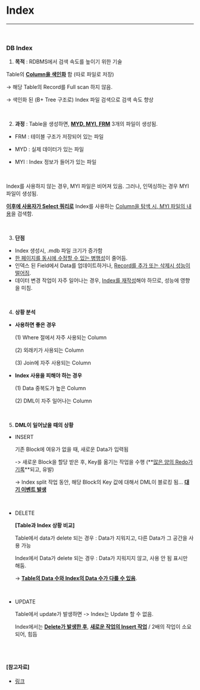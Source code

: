# Index

---

<br>

### DB Index

1) **목적** : RDBMS에서 검색 속도를 높이기 위한 기술 

Table의 **<u>Column을 색인화</u>** 함 (따로 파일로 저장)

→ 해당 Table의 Record를 Full scan 하지 않음.

→ 색인화 된 (B+ Tree 구조로) Index 파일 검색으로 검색 속도 향상

<br>

2) **과정** : Table을 생성하면, **<u>MYD, MYI, FRM</u>** 3개의 파일이 생성됨.

- FRM : 테이블 구조가 저장되어 있는 파일

- MYD : 실제 데이터가 있는 파일

- MYI : Index 정보가 들어가 있는 파일

<br>

Index를 사용하지 않는 경우, MYI 파일은 비어져 있음. 그러나, 인덱싱하는 경우 MYI 파일이 생성됨.

**<u>이후에 사용자가 Select 쿼리로</u>** Index를 사용하는 <u>Column을 탐색 시, MYI 파일의 내용</u>을 검색함.

<br>


3) **단점** 

* Index 생성시, .mdb 파일 크기가 증가함
* <u>한 페이지를 동시에 수정할 수 있는 병행성</u>이 줄어듬.
* 인덱스 된 Field에서 Data를 업데이트하거나, <u>Record를 추가 또는 삭제시 성능이 떨어짐</u>.
* 데이터 변경 작업이 자주 일어나는 경우, <u>Index를 재작성</u>해야 하므로, 성능에 영향을 미침.

<br>

4) **상황 분석**

* **사용하면 좋은 경우**

  (1) Where 절에서 자주 사용되는 Column

  (2) 외래키가 사용되는 Column

  (3) Join에 자주 사용되는 Column
  <br>
  

* **Index 사용을 피해야 하는 경우**

  (1) Data 중복도가 높은 Column

  (2) DML이 자주 일어나는 Column

<br>

5) **DML이 일어났을 때의 상황**

* INSERT

  기존 Block에 여유가 없을 때, 새로운 Data가 입력됨

  -> 새로운 Block을 할당 받은 후, Key를 옮기는 작업을 수행 (**<u>많은 양의 Redo가 기록</u>**되고, 유발)

  -> Index split 작업 동안, 해당 Block의 Key 값에 대해서 DML이 블로킹 됨... **<u>대기 이벤트 발생</u>**

<br>

* DELETE

  **[Table과 Index 상황 비교]**

  Table에서 data가 delete 되는 경우 : Data가 지워지고, 다른 Data가 그 공간을 사용 가능

  Index에서 Data가 delete 되는 경우 : Data가 지워지지 않고, 사용 안 됨 표시만 해둠.

  -> **<u>Table의 Data 수와 Index의 Data 수가 다를 수 있음</u>**.

<br>

* UPDATE

  Table에서 update가 발생하면 -> Index는 Update 할 수 없음.

  Index에서는 **<u>Delete가 발생한 후</u>**, **<u>새로운 작업의 Insert 작업</u>** / 2배의 작업이 소요되어, 힘듬

<br>
<br>


#### [참고자료]

- [링크](<https://lalwr.blogspot.com/2016/02/db-index.html>)
